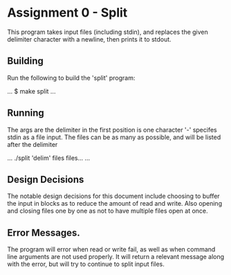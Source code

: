 # Assignment 0 - Split

This program takes input files (including stdin), and replaces the given delimiter character with a newline, then prints it to stdout.

## Building

Run the following to build the 'split' program:

...
$ make split
...

## Running

The args are the delimiter in the first position is one character '-' specifes stdin as a file input.
The files can be as many as possible, and will be listed after the delimiter

...
./split 'delim' files files...
...

## Design Decisions

The notable design decisions for this document include choosing to buffer the input in blocks as to reduce the amount of read and write.
Also opening and closing files one by one as not to have multiple files open at once.

## Error Messages.

The program will error when read or write fail, as well as when command line arguments are not used properly. It will return a relevant message along with the error, but will try to continue to split input files.
